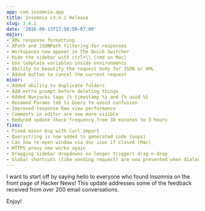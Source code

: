 ```yaml
---
app: com.insomnia.app
title: Insomnia v3.4.1 Release
slug: 3.4.1
date: '2016-09-13T17:56:50-07:00'
major:
- XML response formatting
- XPath and JSONPath filtering for responses
- Workspaces now appear in the Quick Switcher
- Hide the sidebar with ctrl+\\ (cmd on Mac)
- Use template variables inside environments
- Ability to beautify the request body for JSON or XML
- Added button to cancel the current request
minor:
- Added ability to duplicate folders
- Add extra prompt before deleting things
- Added Nunjucks tags {% timestamp %} and {% uuid %}
- Renamed Params tab to Query to avoid confusion
- Improved response Raw view performance
- Comments in editor are now more visible
- Reduced update check frequency from 30 minutes to 3 hours
fixes:
- Fixed minor bug with Curl import
- Querystring is now added to generated code (oops)
- Can now re-open window via doc icon if closed (Mac)
- HTTPS proxy now works again
- Dragging sidebar dropdowns no longer triggers drag-n-drop
- Global shortcuts (like sending request) are now prevented when dialogs are open
---
```


I want to start off by saying hello to everyone who found Insomnia on the front
page of Hacker News! This update addresses some of the feedback received from 
over 200 email conversations.

Enjoy!
